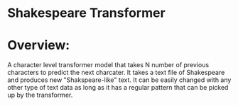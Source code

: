 # Shakespeare Transformer
# Overview:
A character level transformer model that takes N number of previous characters to predict the next charcater. It takes a text file of Shakespeare and produces new "Shakspeare-like" text. It can be easily changed with any other type of text data as long as it has a regular pattern that can be picked up by the transformer. 
